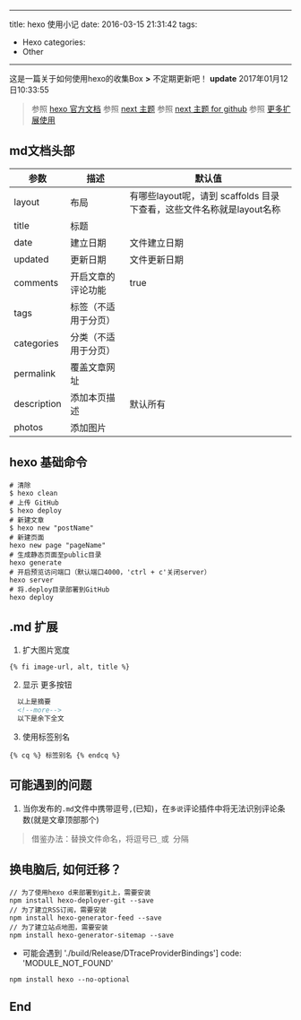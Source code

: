 ------
title: hexo 使用小记
date: 2016-03-15 21:31:42
tags:
  - Hexo
categories:
  - Other
------
  这是一篇关于如何使用hexo的收集Box **>** 不定期更新吧！
  **update** 2017年01月12日10:33:55
<!--more-->
> 参照 [hexo 官方文档](https://hexo.io/zh-cn/docs/tag-plugins.html)
> 参照 [next 主题](http://theme-next.iissnan.com/theme-settings.html)
> 参照 [next 主题 for github](https://github.com/iissnan/hexo-theme-next/wiki/%E5%88%9B%E5%BB%BA%E5%88%86%E7%B1%BB%E9%A1%B5%E9%9D%A2)
> 参照 [更多扩展使用](http://www.tuicool.com/articles/AfQnQjy/)


## md文档头部

参数 |	描述 |	默认值
----|----|---------
layout | 布局 |有哪些layout呢，请到 scaffolds 目录下查看，这些文件名称就是layout名称
title | 标题 |
date | 建立日期 |文件建立日期
updated |更新日期 |文件更新日期
comments |开启文章的评论功能 |true
tags |标签（不适用于分页） |
categories |分类（不适用于分页） |
permalink |覆盖文章网址 |
description| 添加本页描述| 默认所有
photos | 添加图片|

## hexo 基础命令
```shell
# 清除
$ hexo clean
# 上传 GitHub
$ hexo deploy
# 新建文章
$ hexo new "postName"
# 新建页面
hexo new page "pageName"
# 生成静态页面至public目录
hexo generate
# 开启预览访问端口（默认端口4000，'ctrl + c'关闭server）
hexo server
# 将.deploy目录部署到GitHub
hexo deploy
```

## .md 扩展
1. 扩大图片宽度
```
{% fi image-url, alt, title %}
```

2. 显示 更多按钮
```md
  以上是摘要
  <!--more-->
  以下是余下全文
```

3. 使用标签别名
```
{% cq %} 标签别名 {% endcq %}
```

## 可能遇到的问题
1. 当你发布的`.md`文件中携带逗号`,`(已知)，在`多说`评论插件中将无法识别评论条数(就是文章顶部那个)
> 借鉴办法：替换文件命名，将逗号已`_`或` `分隔

## 换电脑后, 如何迁移？
```shell
// 为了使用hexo d来部署到git上，需要安装
npm install hexo-deployer-git --save
// 为了建立RSS订阅，需要安装
npm install hexo-generator-feed --save
// 为了建立站点地图，需要安装
npm install hexo-generator-sitemap --save
```

- 可能会遇到 './build/Release/DTraceProviderBindings'] code: 'MODULE_NOT_FOUND'

```shell
npm install hexo --no-optional
```
## End
